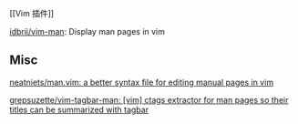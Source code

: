 

[[Vim 插件]]

[idbrii/vim-man](https://github.com/idbrii/vim-man): Display man pages in vim





## Misc

[neatniets/man.vim: a better syntax file for editing manual pages in vim](https://github.com/neatniets/man.vim)



[grepsuzette/vim-tagbar-man: [vim] ctags extractor for man pages so their titles can be summarized with tagbar](https://github.com/grepsuzette/vim-tagbar-man)


